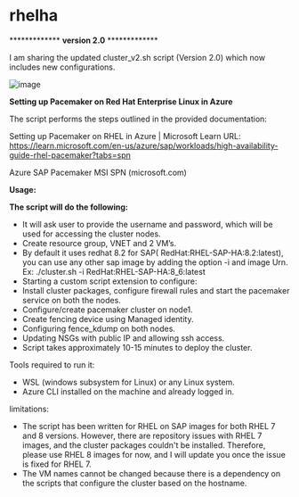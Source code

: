 # rhelha

************* ****version 2.0**** *************

I am sharing the updated cluster_v2.sh script (Version 2.0) which now includes new configurations.

![image](https://github.com/spalnatik/rhelha/assets/139609488/4a4e9f40-2d35-4c17-b89d-faf505278ba9)


**Setting up Pacemaker on Red Hat Enterprise Linux in Azure**

  The script performs the steps outlined in the provided documentation:
 
Setting up Pacemaker on RHEL in Azure | Microsoft Learn URL: https://learn.microsoft.com/en-us/azure/sap/workloads/high-availability-guide-rhel-pacemaker?tabs=spn

Azure SAP Pacemaker MSI SPN (microsoft.com)
 
**Usage:**
 
**The script will do the following:**
 
-	It will ask user to provide the username and password, which will be used for accessing the cluster nodes.
-	Create resource group, VNET and 2 VM’s.
-	By default it uses redhat 8.2 for SAP( RedHat:RHEL-SAP-HA:8.2:latest), you can use any other sap image by adding the option -i and image Urn.
Ex:
./cluster.sh -i RedHat:RHEL-SAP-HA:8_6:latest
-	Starting a custom script extension to configure:
  -	Install cluster packages, configure firewall rules and start the pacemaker service on both the nodes.
  -	Configure/create pacemaker cluster on node1.
  -	Create fencing device using Managed identity.
  -	Configuring fence_kdump on both nodes.
-	Updating NSGs with public IP and allowing ssh access. 
-	Script takes approximately 10-15 minutes to deploy the cluster.
 
Tools required to run it:
-	WSL (windows subsystem for Linux) or any Linux system.
-	Azure CLI installed on the machine and already logged in.
 
limitations:
-	The script has been written for RHEL on SAP images for both RHEL 7 and 8 versions. However, there are repository issues with RHEL 7 images, and the cluster packages couldn't be installed. Therefore, please use RHEL 8 images for now, and I will update you once the issue is fixed for RHEL 7.
-	The VM names cannot be changed because there is a dependency on the scripts that configure the cluster based on the hostname.
